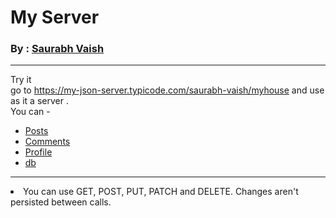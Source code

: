 
<h1>My Server</h1>
<h3>By : <a href="github.com/saurabh-vaish">Saurabh Vaish</a></h3>
<hr>
Try it <br>
go to <a href="https://my-json-server.typicode.com/saurabh-vaish/myhouse">https://my-json-server.typicode.com/saurabh-vaish/myhouse</a>  and use as it a server . <br>
You can - <br>
<ul>
  <li><a href="https://my-json-server.typicode.com/saurabh-vaish/srvhouse/posts">Posts</a></li>
  <li><a href="https://my-json-server.typicode.com/saurabh-vaish/srvhouse/comments">Comments</a></li>
  <li><a href="https://my-json-server.typicode.com/saurabh-vaish/srvhouse/profile">Profile</a></li>
  <li><a href="https://my-json-server.typicode.com/saurabh-vaish/srvhouse/db">db</a></li>
</ul>
 
<hr>
<li>You can use GET, POST, PUT, PATCH and DELETE. Changes aren't persisted between calls.</li>
